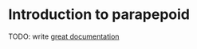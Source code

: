 # Introduction to parapepoid

TODO: write [great documentation](http://jacobian.org/writing/what-to-write/)
